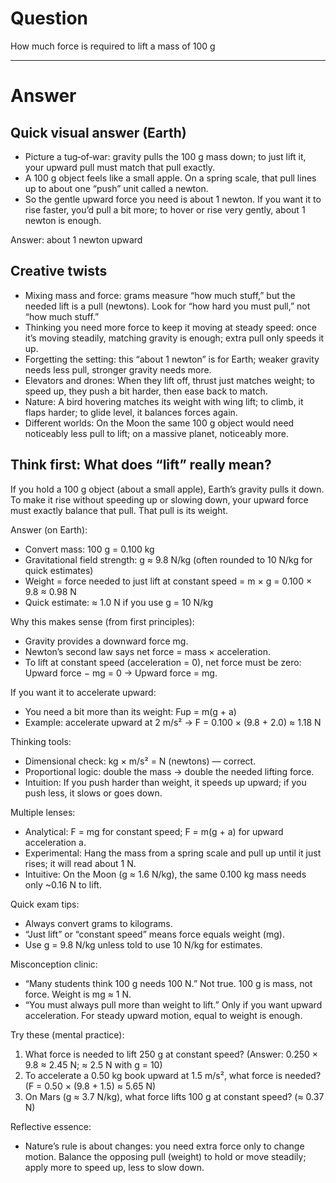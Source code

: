 # Question
How much force is required to lift a mass of $100$ g

---
# Answer
## Quick visual answer (Earth)
- Picture a tug‑of‑war: gravity pulls the 100 g mass down; to just lift it, your upward pull must match that pull exactly.
- A 100 g object feels like a small apple. On a spring scale, that pull lines up to about one “push” unit called a newton.
- So the gentle upward force you need is about 1 newton. If you want it to rise faster, you’d pull a bit more; to hover or rise very gently, about 1 newton is enough.

Answer: about 1 newton upward

## Creative twists
- Mixing mass and force: grams measure “how much stuff,” but the needed lift is a pull (newtons). Look for “how hard you must pull,” not “how much stuff.”
- Thinking you need more force to keep it moving at steady speed: once it’s moving steadily, matching gravity is enough; extra pull only speeds it up.
- Forgetting the setting: this “about 1 newton” is for Earth; weaker gravity needs less pull, stronger gravity needs more.
- Elevators and drones: When they lift off, thrust just matches weight; to speed up, they push a bit harder, then ease back to match.
- Nature: A bird hovering matches its weight with wing lift; to climb, it flaps harder; to glide level, it balances forces again.
- Different worlds: On the Moon the same 100 g object would need noticeably less pull to lift; on a massive planet, noticeably more.

## Think first: What does “lift” really mean?

If you hold a 100 g object (about a small apple), Earth’s gravity pulls it down. To make it rise without speeding up or slowing down, your upward force must exactly balance that pull. That pull is its weight.

Answer (on Earth):
- Convert mass: 100 g = 0.100 kg
- Gravitational field strength: g ≈ 9.8 N/kg (often rounded to 10 N/kg for quick estimates)
- Weight = force needed to just lift at constant speed = m × g = 0.100 × 9.8 ≈ 0.98 N
- Quick estimate: ≈ 1.0 N if you use g = 10 N/kg

Why this makes sense (from first principles):
- Gravity provides a downward force mg.
- Newton’s second law says net force = mass × acceleration.
- To lift at constant speed (acceleration = 0), net force must be zero: Upward force − mg = 0 → Upward force = mg.

If you want it to accelerate upward:
- You need a bit more than its weight: Fup = m(g + a)
- Example: accelerate upward at 2 m/s² → F = 0.100 × (9.8 + 2.0) ≈ 1.18 N

Thinking tools:
- Dimensional check: kg × m/s² = N (newtons) — correct.
- Proportional logic: double the mass → double the needed lifting force.
- Intuition: If you push harder than weight, it speeds up upward; if you push less, it slows or goes down.

Multiple lenses:
- Analytical: F = mg for constant speed; F = m(g + a) for upward acceleration a.
- Experimental: Hang the mass from a spring scale and pull up until it just rises; it will read about 1 N.
- Intuitive: On the Moon (g ≈ 1.6 N/kg), the same 0.100 kg mass needs only ~0.16 N to lift.

Quick exam tips:
- Always convert grams to kilograms.
- “Just lift” or “constant speed” means force equals weight (mg).
- Use g = 9.8 N/kg unless told to use 10 N/kg for estimates.

Misconception clinic:
- “Many students think 100 g needs 100 N.” Not true. 100 g is mass, not force. Weight is mg ≈ 1 N.
- “You must always pull more than weight to lift.” Only if you want upward acceleration. For steady upward motion, equal to weight is enough.

Try these (mental practice):
1) What force is needed to lift 250 g at constant speed? (Answer: 0.250 × 9.8 ≈ 2.45 N; ≈ 2.5 N with g = 10)
2) To accelerate a 0.50 kg book upward at 1.5 m/s², what force is needed? (F = 0.50 × (9.8 + 1.5) ≈ 5.65 N)
3) On Mars (g ≈ 3.7 N/kg), what force lifts 100 g at constant speed? (≈ 0.37 N)

Reflective essence:
- Nature’s rule is about changes: you need extra force only to change motion. Balance the opposing pull (weight) to hold or move steadily; apply more to speed up, less to slow down.
